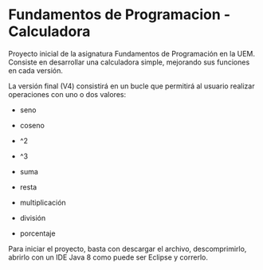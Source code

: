 # Fundamentos de Programacion - Calculadora
Proyecto inicial de la asignatura Fundamentos de Programación en la UEM. Consiste en desarrollar una calculadora simple, mejorando sus funciones en cada versión.

La versión final (V4) consistirá en un bucle que permitirá al usuario realizar operaciones con uno o dos valores:
- seno 
- coseno 
- ^2
- ^3

- suma
- resta
- multiplicación
- división
- porcentaje

Para iniciar el proyecto, basta con descargar el archivo, descomprimirlo, abrirlo con un IDE Java 8 como puede ser Eclipse y correrlo.
